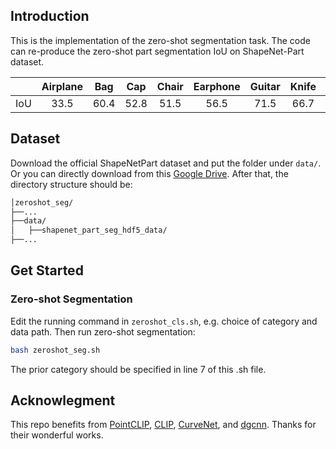 ## Introduction

This is the implementation of the zero-shot segmentation task. The code can re-produce the zero-shot part segmentation IoU on ShapeNet-Part dataset.

|  | Airplane | Bag | Cap | Chair | Earphone | Guitar | Knife | Lamp | Laptop | Moter | Mug | Pistol | Rocket | Skate | Table |
| :---: | :---: | :---: | :---: | :---: | :---: | :---: | :---: | :---: | :---: | :---: | :---: | :---: | :---: | :---: | :---: |
| IoU | 33.5| 60.4 | 52.8 | 51.5 | 56.5 | 71.5 | 66.7 | 44.6 | 61.6 | 31.5 | 48.0 | 46.0 | 49.6 | 43.9 | 61.1 |


## Dataset
Download the official ShapeNetPart dataset and put the folder under `data/`. Or you can directly download from this [Google Drive](https://drive.google.com/drive/folders/1TdC14kVjvNBLsb-QXIEXEHxVw5tCrOSB?usp=sharing).
After that, the directory structure should be:
```bash
│zeroshot_seg/
├──...
├──data/
│   ├──shapenet_part_seg_hdf5_data/
├──...
```

## Get Started

### Zero-shot Segmentation
Edit the running command in `zeroshot_cls.sh`, e.g. choice of category and data path. Then run zero-shot segmentation:
```bash
bash zeroshot_seg.sh
```
The prior category should be specified in line 7 of this .sh file. 

## Acknowlegment
This repo benefits from [PointCLIP](https://github.com/ZrrSkywalker/PointCLIP), [CLIP](https://github.com/openai/CLIP), [CurveNet](https://github.com/tiangexiang/CurveNet), and [dgcnn](https://github.com/antao97/dgcnn.pytorch). Thanks for their wonderful works.
